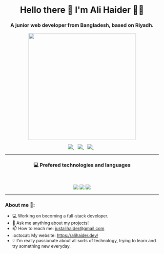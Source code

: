 <h1 align='center'>
  Hello there 👋 I'm Ali Haider 👨‍💻
</h1>

<h3 align='center'>
  A junior web developer from Bangladesh, based on Riyadh.
</h3>

<p align='center'>
  <a href="#"><img src="https://github-readme-stats.vercel.app/api?username=ahDevGit&show_icons=true&count_private=true&theme=darcula" width="350"></a>
</p>

<p align='center'>
  <a href="https://www.linkedin.com/in/justalihaider/">
    <img src="https://img.shields.io/badge/linkedin-%230077B5.svg?&style=for-the-badge&logo=linkedin&logoColor=white" />
  </a>&nbsp;&nbsp;
  <a href="mailto:justalihaider@gmail.com">
    <img src="https://img.shields.io/badge/Gmail-D14836?style=for-the-badge&logo=gmail&logoColor=white" />        
  </a>&nbsp;&nbsp;
  <!-- <a href="https://t.me/radrex1">
    <img src="https://img.shields.io/badge/Telegram-2CA5E0?style=for-the-badge&logo=telegram&logoColor=white" />        
  </a>&nbsp;&nbsp;
  <a href="https://stackoverflow.com/users/8540759/radrex?tab=profile">
    <img src="https://img.shields.io/badge/Stack_Overflow-FE7A16?style=for-the-badge&logo=stack-overflow&logoColor=white" />        
  </a>&nbsp;&nbsp; -->
  <a href="https://codepen.io/justalihaider">
    <img src="https://img.shields.io/badge/CodePen-3D3D3D?style=for-the-badge&logo=CodePen&logoColor=white" />        
  </a>&nbsp;&nbsp;
</p>

---

<h3 align='center'>💻 Prefered technologies and languages</h3><br/>
<p align='center'>
  <img src="https://img.shields.io/badge/HTML5-E34F26?style=for-the-badge&logo=html5&logoColor=white">
  <img src="https://img.shields.io/badge/CSS3-1572B6?style=for-the-badge&logo=css3&logoColor=white">
  <img src="https://img.shields.io/badge/JavaScript-F7DF1E?style=for-the-badge&logo=javascript&logoColor=black">
</p>

---

<h3>About me 👻:</h3>

- 💻 Working on becoming a full-stack developer.
- 💬 Ask me anything about my projects!
- 📫 How to reach me: justalihaider@gmail.com
- :octocat: My website: https://alihaider.dev/
- 💡 I'm really passionate about all sorts of technology, trying to learn and try something new everyday.
